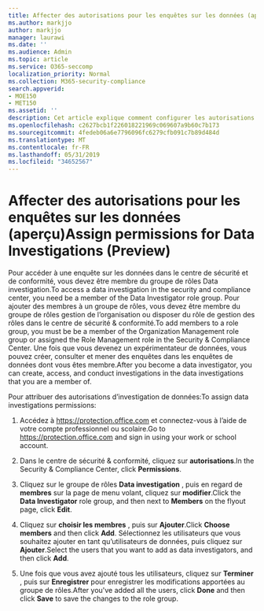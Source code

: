 ```yaml
---
title: Affecter des autorisations pour les enquêtes sur les données (aperçu)
ms.author: markjjo
author: markjjo
manager: laurawi
ms.date: ''
ms.audience: Admin
ms.topic: article
ms.service: O365-seccomp
localization_priority: Normal
ms.collection: M365-security-compliance
search.appverid:
- MOE150
- MET150
ms.assetid: ''
description: Cet article explique comment configurer les autorisations nécessaires pour utiliser l’outil des enquêtes de données dans Microsoft 365.
ms.openlocfilehash: c2627bcb1f226018221969c069607a9b60c7b173
ms.sourcegitcommit: 4fedeb06a6e7796096fc6279cfb091c7b89d484d
ms.translationtype: MT
ms.contentlocale: fr-FR
ms.lasthandoff: 05/31/2019
ms.locfileid: "34652567"
---
```

# <a name="assign-permissions-for-data-investigations-preview"></a><span data-ttu-id="8d730-103">Affecter des autorisations pour les enquêtes sur les données (aperçu)</span><span class="sxs-lookup"><span data-stu-id="8d730-103">Assign permissions for Data Investigations (Preview)</span></span>

<span data-ttu-id="8d730-104">Pour accéder à une enquête sur les données dans le centre de sécurité et de conformité, vous devez être membre du groupe de rôles Data investigation.</span><span class="sxs-lookup"><span data-stu-id="8d730-104">To access a data investigation in the security and compliance center, you need be a member of the Data Investigator role group.</span></span> <span data-ttu-id="8d730-105">Pour ajouter des membres à un groupe de rôles, vous devez être membre du groupe de rôles gestion de l’organisation ou disposer du rôle de gestion des rôles dans le centre de sécurité & conformité.</span><span class="sxs-lookup"><span data-stu-id="8d730-105">To add members to a role group, you must be be a member of the Organization Management role group or assigned the Role Management role in the Security & Compliance Center.</span></span> <span data-ttu-id="8d730-106">Une fois que vous devenez un expérimentateur de données, vous pouvez créer, consulter et mener des enquêtes dans les enquêtes de données dont vous êtes membre.</span><span class="sxs-lookup"><span data-stu-id="8d730-106">After you become a data investigator, you can create, access, and conduct investigations in the data investigations that you are a member of.</span></span>

<span data-ttu-id="8d730-107">Pour attribuer des autorisations d’investigation de données:</span><span class="sxs-lookup"><span data-stu-id="8d730-107">To assign data investigations permissions:</span></span>

1. <span data-ttu-id="8d730-108">Accédez à https://protection.office.com et connectez-vous à l’aide de votre compte professionnel ou scolaire.</span><span class="sxs-lookup"><span data-stu-id="8d730-108">Go to https://protection.office.com and sign in using your work or school account.</span></span>

2. <span data-ttu-id="8d730-109">Dans le centre de sécurité & conformité, cliquez sur **autorisations**.</span><span class="sxs-lookup"><span data-stu-id="8d730-109">In the Security & Compliance Center, click **Permissions**.</span></span> 

3. <span data-ttu-id="8d730-110">Cliquez sur le groupe de rôles **Data investigation** , puis en regard de **membres** sur la page de menu volant, cliquez sur **modifier**.</span><span class="sxs-lookup"><span data-stu-id="8d730-110">Click the **Data Investigator** role group, and then next to **Members** on the flyout page, click **Edit**.</span></span>

4. <span data-ttu-id="8d730-111">Cliquez sur **choisir les membres** , puis sur **Ajouter**.</span><span class="sxs-lookup"><span data-stu-id="8d730-111">Click **Choose members** and then click **Add**.</span></span> <span data-ttu-id="8d730-112">Sélectionnez les utilisateurs que vous souhaitez ajouter en tant qu’utilisateurs de données, puis cliquez sur **Ajouter**.</span><span class="sxs-lookup"><span data-stu-id="8d730-112">Select the users that you want to add as data investigators, and then click **Add**.</span></span>

5. <span data-ttu-id="8d730-113">Une fois que vous avez ajouté tous les utilisateurs, cliquez sur **Terminer** , puis sur **Enregistrer** pour enregistrer les modifications apportées au groupe de rôles.</span><span class="sxs-lookup"><span data-stu-id="8d730-113">After you've added all the users, click **Done** and then click **Save** to save the changes to the role group.</span></span>